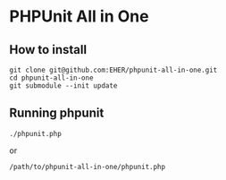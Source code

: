 # PHPUnit All in One

## How to install

	git clone git@github.com:EHER/phpunit-all-in-one.git
	cd phpunit-all-in-one
	git submodule --init update


## Running phpunit 

	./phpunit.php

or

	/path/to/phpunit-all-in-one/phpunit.php
